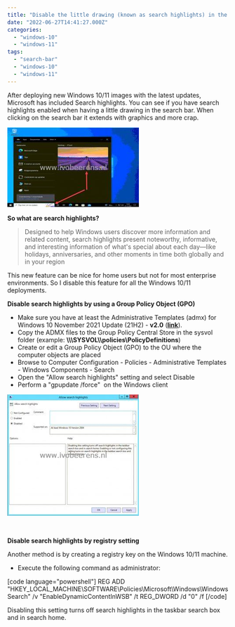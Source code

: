 ```yaml
---
title: "Disable the little drawing (known as search highlights) in the Windows 10/11 search bar"
date: "2022-06-27T14:41:27.000Z"
categories: 
  - "windows-10"
  - "windows-11"
tags: 
  - "search-bar"
  - "windows-10"
  - "windows-11"
---
```


After deploying new Windows 10/11 images with the latest updates, Microsoft has included Search highlights. You can see if you have search highlights enabled when having a little drawing in the search bar. When clicking on the search bar it extends with graphics and more crap.

[![](images/1-300x181.jpg)](https://www.ivobeerens.nl/wp-content/uploads/2022/06/1.jpg)

**So what are search highlights?**

> Designed to help Windows users discover more information and related content, search highlights present noteworthy, informative, and interesting information of what's special about each day—like holidays, anniversaries, and other moments in time both globally and in your region

This new feature can be nice for home users but not for most enterprise environments. So I disable this feature for all the Windows 10/11 deployments.

**Disable search highlights by using a Group Policy Object (GPO)** 

- Make sure you have at least the Administrative Templates (admx) for Windows 10 November 2021 Update (21H2) - **v2.0** ([**link**](https://www.microsoft.com/en-us/download/details.aspx?id=104042)).
- Copy the ADMX files to the Group Policy Central Store in the sysvol folder (example: **\\\\<fqd domain name>\\SYSVOL\\<fqd domain name>\\policies\\PolicyDefinitions**)
- Create or edit a Group Policy Object (GPO) to the OU where the computer objects are placed
- Browse to Computer Configuration - Policies - Administrative Templates - Windows Components - Search
- Open the "Allow search highlights" setting and select Disable
- Perform a "gpupdate /force"  on the Windows client

[![](images/2-300x276.jpg)](https://www.ivobeerens.nl/wp-content/uploads/2022/06/2.jpg)

 

**Disable search highlights by registry setting**

Another method is by creating a registry key on the Windows 10/11 machine.

- Execute the following command as administrator:

\[code language="powershell"\] REG ADD "HKEY\_LOCAL\_MACHINE\\SOFTWARE\\Policies\\Microsoft\\Windows\\Windows Search" /v "EnableDynamicContentInWSB" /t REG\_DWORD /d "0" /f \[/code\]

Disabling this setting turns off search highlights in the taskbar search box and in search home.
